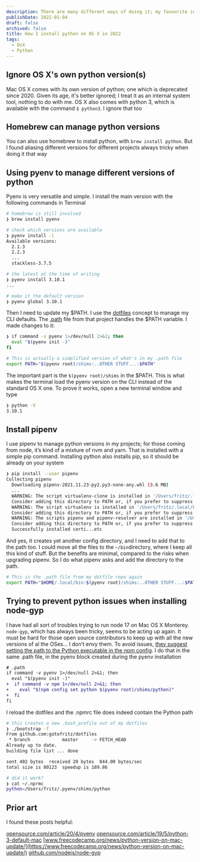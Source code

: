 ```yaml
---
description: There are many different ways of doing it; my favourite involves using pyenv
publishDate: 2022-01-04
draft: false
archived: false
title: How I install python on OS X in 2022
tags:
  - OsX
  - Python
---
```


## Ignore OS X's own python version(s)

Mac OS X comes with its own version of python; one which is deprecated since 2020. Given its age, it's better ignored; I treat it as an internal system tool, nothing to do with me. OS X also comes with python 3, which is available with the command `$ python3`. I ignore that too

## Homebrew can manage python versions

You can also use homebrew to install python, with `brew install python`. But I found aliasing different versions for different projects always tricky when doing it that way

## Using pyenv to manage different versions of python

Pyenv is very versatile and simple. I install the main version with the following commands in Terminal

```bash
# homebrew is still involved
❯ brew install pyenv

# check which versions are available
❯ pyenv install -l
Available versions:
  2.1.3
  2.2.3
  ...
  stackless-3.7.5

# the latest at the time of writing
❯ pyenv install 3.10.1
...

# make it the default version
❯ pyenv global 3.10.1
```

Then I need to update my $PATH. I use the [dotfiles](/blog/storing-bash-profile-and-so-on-on-github/) concept to manage my CLI defaults. The [.path](https://github.com/gotofritz/dotfiles/blob/master/.path) file from that project handles the $PATH variable. I made changes to it:

```bash
❯ if command -v pyenv 1>/dev/null 2>&1; then
  eval "$(pyenv init -)"
fi

# This is actually a simplified version of what's in my .path file
export PATH="$(pyenv root)/shims:..OTHER STUFF...:$PATH"
```

The important part is the `$(pyenv root)/shims` in the $PATH. This is what makes the terminal load the pyenv version on the CLI instead of the standard OS X one. To prove it works, open a new terminal window and type

```bash
❯ python -V
3.10.1
```

## Install pipenv

I use pipenv to manage python versions in my projects; for those coming from node, it’s kind of a mixture of nvm and yarn. That is installed with a simple pip command. Installing python also installs pip, so it should be already on your system

```bash
❯ pip install --user pipenv
Collecting pipenv
  Downloading pipenv-2021.11.23-py2.py3-none-any.whl (3.6 MB)
  ...
  WARNING: The script virtualenv-clone is installed in '/Users/fritz/.local/bin' which is not on PATH.
  Consider adding this directory to PATH or, if you prefer to suppress this warning, use --no-warn-script-location.
  WARNING: The script virtualenv is installed in '/Users/fritz/.local/bin' which is not on PATH.
  Consider adding this directory to PATH or, if you prefer to suppress this warning, use --no-warn-script-location.
  WARNING: The scripts pipenv and pipenv-resolver are installed in '/Users/fritz/.local/bin' which is not on PATH.
  Consider adding this directory to PATH or, if you prefer to suppress this warning, use --no-warn-script-location.
  Successfully installed certi...etc
```

And yes, it creates yet another config directory, and I need to add that to the path too. I could move all the files to the `~/bin`directory, where I keep all this kind of stuff. But the benefits are minimal, compared to the risks when upgrading pipenv. So I do what pipenv asks and add the directory to the path.

```bash
# This is the .path file from my dotfile repo again
export PATH="$HOME/.local/bin:$(pyenv root)/shims:..OTHER STUFF...:$PATH"
```

## Trying to prevent python issues when installing node-gyp

I have had all sort of troubles trying to run node 17 on Mac OS X Monterey. `node-gyp`, which has always been tricky, seems to be acting up again. It must be hard for those open source contributors to keep up with all the new versions of al the OSes… I don’t envy them. To avoid issues, [they suggest setting the path to the Python executable in the npm config](https://github.com/nodejs/node-gyp#configuring-python-dependency). I do that in the same .path file, in the pyenv block created during the pyenv installation

```diff
# .path
if command -v pyenv 1>/dev/null 2>&1; then
  eval "$(pyenv init -)"
+  if command -v npm 1>/dev/null 2>&1; then
+    eval "$(npm config set python $(pyenv root)/shims/python)"
+  fi
fi
```

I reload the dotfiles and the .npmrc file does indeed contain the Python path

```bash
# this creates a new .bash_profile out of my dotfiles
❯ ./bootstrap -f
From github.com:gotofritz/dotfiles
 * branch            master     -> FETCH_HEAD
Already up to date.
building file list ... done

sent 402 bytes  received 20 bytes  844.00 bytes/sec
total size is 80123  speedup is 189.86

# did it work?
❯ cat ~/.nprmc
python=/Users/fritz/.pyenv/shims/python
```

## Prior art

I found these posts helpful:

[opensource.com/article/20/4/pyenv](https://opensource.com/article/20/4/pyenv)
[opensource.com/article/19/5/python-3-default-mac](https://opensource.com/article/19/5/python-3-default-mac)
[www.freecodecamp.org/news/python-version-on-mac-update/](https://www.freecodecamp.org/news/python-version-on-mac-update/)
[github.com/nodejs/node-gyp](https://github.com/nodejs/node-gyp)
